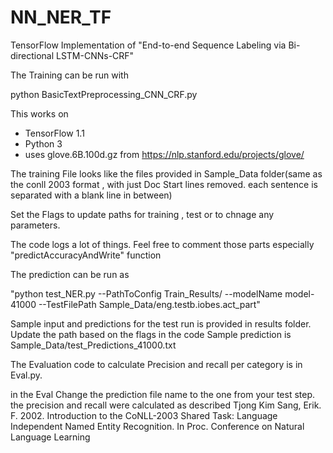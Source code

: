# NN_NER_TF
TensorFlow Implementation of "End-to-end Sequence Labeling via Bi-directional LSTM-CNNs-CRF"

The Training can be run with

python BasicTextPreprocessing_CNN_CRF.py

This works on 
- TensorFlow 1.1
- Python 3
- uses glove.6B.100d.gz from https://nlp.stanford.edu/projects/glove/

The training File looks like the files provided in Sample_Data folder(same as the conll 2003 format , with just Doc Start lines removed. each sentence is separated with a blank line in between)

Set the Flags to update paths for training , test or to chnage any parameters. 

The code logs a lot of things. Feel free to
comment those parts especially "predictAccuracyAndWrite" function

The prediction can be run as 

"python test_NER.py --PathToConfig Train_Results/ --modelName model-41000 --TestFilePath Sample_Data/eng.testb.iobes.act_part"

Sample input and predictions for the test run is provided in results folder. Update the path based on the flags in the code
Sample prediction is Sample_Data/test_Predictions_41000.txt

The Evaluation code to calculate Precision and recall per category is in Eval.py. 

in the Eval Change the prediction file name to the one from your test step. the precision and recall were calculated as described 
Tjong Kim Sang, Erik. F. 2002. Introduction to the CoNLL-2003 Shared Task: Language Independent Named Entity Recognition. In Proc. Conference on Natural Language Learning
